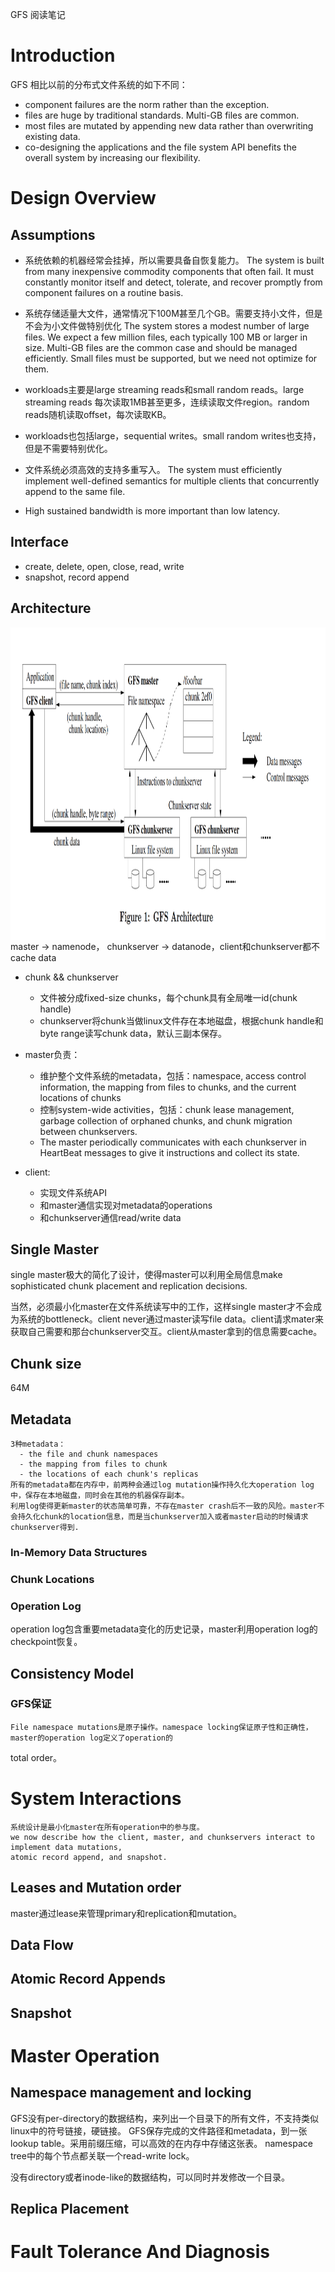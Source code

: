 GFS 阅读笔记

# Introduction

GFS 相比以前的分布式文件系统的如下不同：
  - component failures are the norm rather than the exception.
  - files are huge by traditional standards. Multi-GB files are common.
  - most files are mutated by appending new data rather than overwriting existing data.
  - co-designing the applications and the file system
API benefits the overall system by increasing our flexibility.

# Design Overview

## Assumptions
  - 系统依赖的机器经常会挂掉，所以需要具备自恢复能力。
    The system is built from many inexpensive commodity components that often fail. It must constantly monitor itself and detect, tolerate, and recover promptly from component failures on a routine basis.

  - 系统存储适量大文件，通常情况下100M甚至几个GB。需要支持小文件，但是不会为小文件做特别优化
    The system stores a modest number of large files. We expect a few million files, each typically 100 MB or larger in size. Multi-GB files are the common case and should be managed efficiently. Small files must be supported, but we need not optimize for them.

  - workloads主要是large streaming reads和small random reads。large streaming reads 每次读取1MB甚至更多，连续读取文件region。random reads随机读取offset，每次读取KB。

  - workloads也包括large，sequential writes。small random writes也支持，但是不需要特别优化。

  - 文件系统必须高效的支持多重写入。
  The system must efficiently implement well-defined semantics for multiple clients that concurrently append to the same file.

  - High sustained bandwidth is more important than low latency.


## Interface
  - create, delete, open, close, read, write
  - snapshot, record append


## Architecture

<img src="gfs_arch.png" height=500 align=right />  
  master -> namenode， chunkserver -> datanode，client和chunkserver都不cache data

  - chunk && chunkserver
    - 文件被分成fixed-size chunks，每个chunk具有全局唯一id(chunk handle)
    - chunkserver将chunk当做linux文件存在本地磁盘，根据chunk handle和byte range读写chunk data，默认三副本保存。

  - master负责：
    - 维护整个文件系统的metadata，包括：namespace, access control information, the mapping from files to chunks, and the current locations of chunks
    - 控制system-wide activities，包括：chunk lease management, garbage collection of orphaned chunks, and chunk migration between chunkservers.
    - The master periodically communicates with each chunkserver in HeartBeat messages to give it instructions and collect its state.

  - client:
    - 实现文件系统API
    - 和master通信实现对metadata的operations
    - 和chunkserver通信read/write data

## Single Master   

  single master极大的简化了设计，使得master可以利用全局信息make sophisticated chunk placement and replication decisions.

  当然，必须最小化master在文件系统读写中的工作，这样single master才不会成为系统的bottleneck。client never通过master读写file data。client请求mater来获取自己需要和那台chunkserver交互。client从master拿到的信息需要cache。

## Chunk size
  64M

## Metadata
    3种metadata：
      - the file and chunk namespaces
      - the mapping from files to chunk
      - the locations of each chunk's replicas
    所有的metadata都在内存中，前两种会通过log mutation操作持久化大operation log中，保存在本地磁盘，同时会在其他的机器保存副本。
    利用log使得更新master的状态简单可靠，不存在master crash后不一致的风险。master不会持久化chunk的location信息，而是当chunkserver加入或者master启动的时候请求chunkserver得到.

### In-Memory Data Structures
### Chunk Locations
### Operation Log
  operation log包含重要metadata变化的历史记录，master利用operation log的checkpoint恢复。

## Consistency Model

### GFS保证
    File namespace mutations是原子操作。namespace locking保证原子性和正确性，master的operation log定义了operation的
total order。


# System Interactions
    系统设计是最小化master在所有operation中的参与度。
    we now describe how the client, master, and chunkservers interact to implement data mutations,
    atomic record append, and snapshot.

## Leases and Mutation order
  master通过lease来管理primary和replication和mutation。

## Data Flow

## Atomic Record Appends

## Snapshot   


# Master Operation
## Namespace management and locking
  GFS没有per-directory的数据结构，来列出一个目录下的所有文件，不支持类似linux中的符号链接，硬链接。
  GFS保存完成的文件路径和metadata，到一张lookup table。采用前缀压缩，可以高效的在内存中存储这张表。
  namespace tree中的每个节点都关联一个read-write lock。

  没有directory或者inode-like的数据结构，可以同时并发修改一个目录。

## Replica Placement  



# Fault Tolerance And Diagnosis

